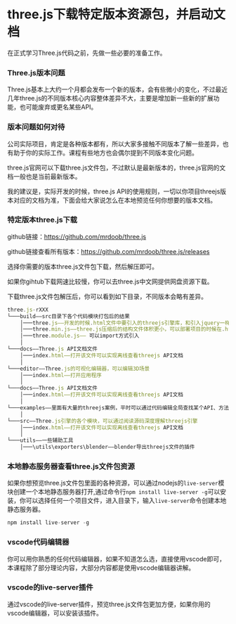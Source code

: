 # three.js下载特定版本资源包，并启动文档

在正式学习Three.js代码之前，先做一些必要的准备工作。

### Three.js版本问题

Three.js基本上大约一个月都会发布一个新的版本，会有些微小的变化，不过最近几年three.js的不同版本核心内容整体差异不大，主要是增加新一些新的扩展功能，也可能废弃或更名某些API。

### 版本问题如何对待

公司实际项目，肯定是各种版本都有，所以大家多接触不同版本了解一些差异，也有助于你的实际工作。课程有些地方也会偶尔提到不同版本变化问题。

three.js官网可以下载three.js文件包，不过默认是最新版本的，three.js官网的文档一般也是当前最新版本。

我的建议是，实际开发的时候，three.js API的使用规则，一切以你项目threejs版本对应的文档为准，下面会给大家说怎么在本地预览任何你想要的版本文档。


### 特定版本three.js下载

github链接：https://github.com/mrdoob/three.js

github链接查看所有版本：https://github.com/mrdoob/three.js/releases

选择你需要的版本three.js文件包下载，然后解压即可。

如果你gihtub下载网速比较慢，你可以去three.js中文网提供网盘资源下载。

下载three.js文件包解压后，你可以看到如下目录，不同版本会略有差异。
```js
three.js-rXXX
└───build——src目录下各个代码模块打包后的结果
    │───three.js——开发的时候.html文件中要引入的threejs引擎库，和引入jquery一样，可以辅助浏览器调试
    │───three.min.js——three.js压缩后的结构文件体积更小，可以部署项目的时候在.html中引入。
    │───three.module.js—— 可以import方式引入
    │
└───docs——Three.js API文档文件
    │───index.html——打开该文件可以实现离线查看threejs API文档
    │
└───editor——Three.js的可视化编辑器，可以编辑3D场景
    │───index.html——打开应用程序
    │
└───docs——Three.js API文档文件
    │───index.html——打开该文件可以实现离线查看threejs API文档
    │
└───examples——里面有大量的threejs案例，平时可以通过代码编辑全局查找某个API、方法或属性来定位到一个案例
    │
└───src——Three.js引擎的各个模块，可以通过阅读源码深度理解threejs引擎
    │───index.html——打开该文件可以实现离线查看threejs API文档
    │
└───utils——一些辅助工具
    │───\utils\exporters\blender——blender导出threejs文件的插件
```


### 本地静态服务器查看three.js文件包资源

如果你想预览three.js文件包里面的各种资源，可以通过nodejs的`live-server`模块创建一个本地静态服务器打开,通过命令行`npm install live-server -g`可以安装，你可以选择任何一个项目文件，进入目录下，输入`live-server`命令创建本地静态服务器。

```js
npm install live-server -g
```

### vscode代码编辑器

你可以用你熟悉的任何代码编辑器，如果不知道怎么选，直接使用vscode即可，本课程除了部分理论内容，大部分内容都是使用vscode编辑器讲解。

###  vscode的live-server插件

通过vscode的live-server插件，预览three.js文件包更加方便，如果你用的vscode编辑器，可以安装该插件。




























